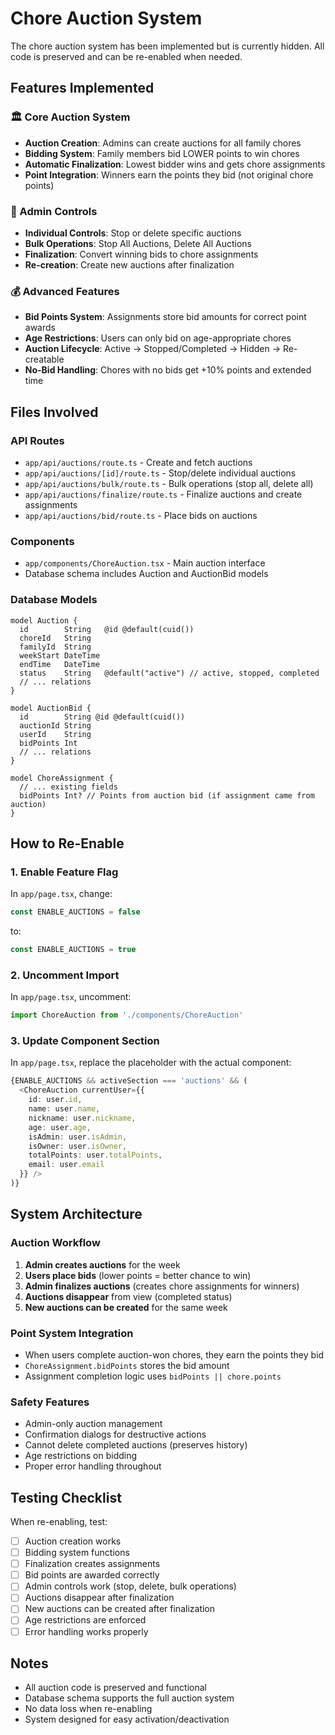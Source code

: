 # Chore Auction System

The chore auction system has been implemented but is currently hidden. All code is preserved and can be re-enabled when needed.

## Features Implemented

### 🏛️ Core Auction System
- **Auction Creation**: Admins can create auctions for all family chores
- **Bidding System**: Family members bid LOWER points to win chores
- **Automatic Finalization**: Lowest bidder wins and gets chore assignments
- **Point Integration**: Winners earn the points they bid (not original chore points)

### 🎯 Admin Controls
- **Individual Controls**: Stop or delete specific auctions
- **Bulk Operations**: Stop All Auctions, Delete All Auctions
- **Finalization**: Convert winning bids to chore assignments
- **Re-creation**: Create new auctions after finalization

### 💰 Advanced Features
- **Bid Points System**: Assignments store bid amounts for correct point awards
- **Age Restrictions**: Users can only bid on age-appropriate chores
- **Auction Lifecycle**: Active → Stopped/Completed → Hidden → Re-creatable
- **No-Bid Handling**: Chores with no bids get +10% points and extended time

## Files Involved

### API Routes
- `app/api/auctions/route.ts` - Create and fetch auctions
- `app/api/auctions/[id]/route.ts` - Stop/delete individual auctions
- `app/api/auctions/bulk/route.ts` - Bulk operations (stop all, delete all)
- `app/api/auctions/finalize/route.ts` - Finalize auctions and create assignments
- `app/api/auctions/bid/route.ts` - Place bids on auctions

### Components
- `app/components/ChoreAuction.tsx` - Main auction interface
- Database schema includes Auction and AuctionBid models

### Database Models
```prisma
model Auction {
  id        String   @id @default(cuid())
  choreId   String
  familyId  String
  weekStart DateTime
  endTime   DateTime
  status    String   @default("active") // active, stopped, completed
  // ... relations
}

model AuctionBid {
  id        String @id @default(cuid())
  auctionId String
  userId    String
  bidPoints Int
  // ... relations
}

model ChoreAssignment {
  // ... existing fields
  bidPoints Int? // Points from auction bid (if assignment came from auction)
}
```

## How to Re-Enable

### 1. Enable Feature Flag
In `app/page.tsx`, change:
```typescript
const ENABLE_AUCTIONS = false
```
to:
```typescript
const ENABLE_AUCTIONS = true
```

### 2. Uncomment Import
In `app/page.tsx`, uncomment:
```typescript
import ChoreAuction from './components/ChoreAuction'
```

### 3. Update Component Section
In `app/page.tsx`, replace the placeholder with the actual component:
```typescript
{ENABLE_AUCTIONS && activeSection === 'auctions' && (
  <ChoreAuction currentUser={{
    id: user.id,
    name: user.name,
    nickname: user.nickname,
    age: user.age,
    isAdmin: user.isAdmin,
    isOwner: user.isOwner,
    totalPoints: user.totalPoints,
    email: user.email
  }} />
)}
```

## System Architecture

### Auction Workflow
1. **Admin creates auctions** for the week
2. **Users place bids** (lower points = better chance to win)
3. **Admin finalizes auctions** (creates chore assignments for winners)
4. **Auctions disappear** from view (completed status)
5. **New auctions can be created** for the same week

### Point System Integration
- When users complete auction-won chores, they earn the points they bid
- `ChoreAssignment.bidPoints` stores the bid amount
- Assignment completion logic uses `bidPoints || chore.points`

### Safety Features
- Admin-only auction management
- Confirmation dialogs for destructive actions
- Cannot delete completed auctions (preserves history)
- Age restrictions on bidding
- Proper error handling throughout

## Testing Checklist

When re-enabling, test:
- [ ] Auction creation works
- [ ] Bidding system functions
- [ ] Finalization creates assignments
- [ ] Bid points are awarded correctly
- [ ] Admin controls work (stop, delete, bulk operations)
- [ ] Auctions disappear after finalization
- [ ] New auctions can be created after finalization
- [ ] Age restrictions are enforced
- [ ] Error handling works properly

## Notes

- All auction code is preserved and functional
- Database schema supports the full auction system
- No data loss when re-enabling
- System designed for easy activation/deactivation
